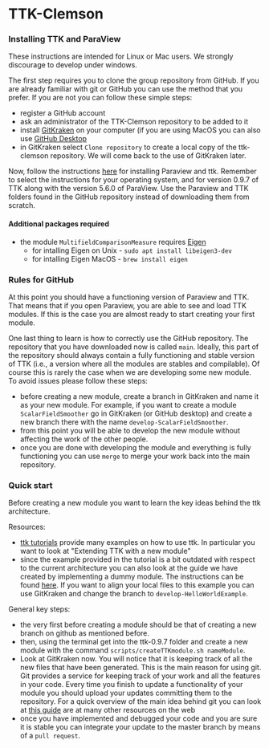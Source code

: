 # TTK-Clemson

### Installing TTK and ParaView

These instructions are intended for Linux or Mac users. We strongly discourage to develop under windows.

The first step requires you to clone the group repository from GitHub. If you are already familiar with git or GitHub you can use the method that you prefer. If you are not you can follow these simple steps:

- register a GitHub account
- ask an administrator of the TTK-Clemson repository to be added to it
- install [GitKraken](https://www.gitkraken.com) on your computer (if you are using MacOS you can also use [GitHub Desktop](https://desktop.github.com)
- in GitKraken select `Clone repository` to create a local copy of the ttk-clemson repository. We will come back to the use of GitKraken later.


Now, follow the instructions [here](https://topology-tool-kit.github.io/installation.html) for installing Paraview and ttk. Remember to select the instructions for your operating system, and for version 0.9.7 of TTK along with the version 5.6.0 of ParaView. Use the Paraview and TTK folders found in the GitHub repository instead of downloading them from scratch.

#### Additional packages required
- the module `MultifieldComparisonMeasure` requires [Eigen](http://eigen.tuxfamily.org/index.php?title=Main_Page)
  - for intalling Eigen on Unix - `sudo apt install libeigen3-dev`
  - for intalling Eigen MacOS - `brew install eigen`

### Rules for GitHub

At this point you should have a functioning version of Paraview and TTK. That means that if you open Paraview, you are able to see and load TTK modules. If this is the case you are almost ready to start creating your first module.

One last thing to learn is how to correctly use the GitHub repository. The repository that you have downloaded now is called `main`. Ideally, this part of the repository should always contain a fully functioning and stable version of TTK (i.e., a version where all the modules are stables and compilable). Of course this is rarely the case when we are developing some new module. To avoid issues please follow these steps:

- before creating a new module, create a branch in GitKraken and name it as your new module. For example, if you want to create a module `ScalarFieldSmoother` go in GitKraken (or GitHub desktop) and create a new branch there with the name `develop-ScalarFieldSmoother`.
- from this point you will be able to develop the new module without affecting the work of the other people.
- once you are done with developing the module and everything is fully functioning you can use `merge` to merge your work back into the main repository.


### Quick start

Before creating a new module you want to learn the key ideas behind the ttk architecture.

Resources:
 - [ttk tutorials](https://topology-tool-kit.github.io/tutorials.html) provide many examples on how to use ttk. In particular you want to look at "Extending TTK with a new module"
 - since the example provided in the tutorial is a bit outdated with respect to the current architecture you can also look at the guide we have created by implementing a dummy module. The instructions can be found [here](https://github.com/IuricichF/ttk-clemson/blob/develop-HelloWorldExample/README.md). If you want to align your local files to this example you can use GitKraken and change the branch to `develop-HelloWorldExample`.

General key steps:
 - the very first before creating a module should be that of creating a new branch on github as mentioned before.
 - then, using the terminal get into the ttk-0.9.7 folder and create a new module with the command `scripts/createTTKmodule.sh nameModule`.
 - Look at GitKraken now. You will notice that it is keeping track of all the new files that have been generated. This is the main reason for using git. Git provides a service for keeping track of your work and all the features in your code. Every time you finish to update a functionality of your module you should upload your updates committing them to the repository. For a quick overview of the main idea behind git you can look at [this guide](https://support.gitkraken.com/start-here/guide/) are at many other resources on the web
 - once you have implemented and debugged your code and you are sure it is stable you can integrate your update to the master branch by means of a `pull request`.
